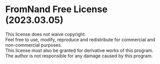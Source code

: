 # FromNand Free License (2023.03.05)

This license does not waive copyright.  
Feel free to use, modify, reproduce and redistribute for commercial and non-commercial purposes.  
This license must also be granted for derivative works of this program.  
The author is not responsible for any damage caused by this program.
